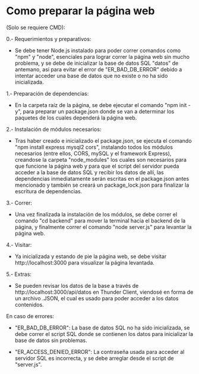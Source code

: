 # Como preparar la página web
(Solo se requiere CMD):

0.- Requerimientos y preparativos:
- Se debe tener Node.js instalado para poder correr comandos como "npm" y "node", esenciales para lograr correr la página web sin mucho problema, y se debe de inicializar la base de datos SQL "datos" de antemano, así para evitar el error de "ER_BAD_DB_ERROR" debido a intentar acceder una base de datos que no existe o no ha sido inicializada.

1.- Preparación de dependencias:
- En la carpeta raíz de la página, se debe ejecutar el comando "npm init -y", para preparar un package.json donde se van a determinar los paquetes de los cuales dependerá la página web.

2.- Instalación de módulos necesarios:
- Tras haber creado e inicializado el package.json, se ejecuta el comando "npm install express mysql2 cors", instalando todos los módulos necesarios (entre ellos, CORS, mySQL y el framework Express), creandose la carpeta "node_modules" los cuales son necesarios para que funcione la página web y para que el script del servidor pueda acceder a la base de datos SQL y recibir los datos de allí, las dependencias inmediatamente serán escritas en el package.json antes mencionado y también se creará un package_lock.json para finalizar la escritura de dependencias.

3.- Correr:
- Una vez finalizada la instalación de los módulos, se debe correr el comando "cd backend" para mover la terminal hacia el backend de la página, y finalmente correr el comando "node server.js" para levantar la página web.

4.- Visitar:
- Ya inicializada y estando de pie la página web, se debe visitar http://localhost:3000 para visualizar la página levantada.

5.- Extras:
- Se pueden revisar los datos de la base a través de http://localhost:3000/api/datos en Thunder Client, viendosé en forma de un archivo .JSON, el cual es usado para poder acceder a los datos contenidos.

En caso de errores:
- "ER_BAD_DB_ERROR": La base de datos SQL no ha sido inicializada, se debe correr el script SQL donde se contienen los datos para inicializar la base de datos sin problemas.

- "ER_ACCESS_DENIED_ERROR": La contraseña usada para acceder al servidor SQL es incorrecta, y se debe arreglar desde el script de "server.js".